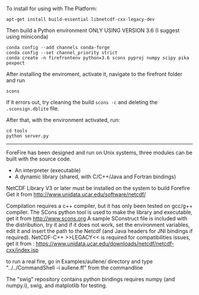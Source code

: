 To install for using with The Platform:

```
apt-get install build-essential libnetcdf-cxx-legacy-dev
``` 

Then build a Python environment ONLY USING VERSION 3.6 (I suggest using miniconda)

```
conda config --add channels conda-forge
conda config --set channel_priority strict
conda create -n firefrontenv python=3.6 scons pyproj numpy scipy pika pexpect
```

After installing the enviroment, activate it, navigate to the firefront folder and run

```
scons
```

If it errors out, try cleaning the build `scons -c` and deleting the `.sconsign.dblite` file.

After that, with the environment activated, run:

```
cd tools
python server.py
```


---

ForeFire has been designed and run on Unix systems, three modules can be built with the source code.

  - An interpreter (executable)
  - A dynamic library (shared, with C/C++/Java and Fortran bindings)

NetCDF  Library V3 or later must be installed on the system to build Forefire
Get it from http://www.unidata.ucar.edu/software/netcdf/

Compilation requires a c++ compiler, but it has only been tested on gcc/g++ compiler.
The SCons python tool is used to make the library and executable, get it from  http://www.scons.org
A sample SConstruct file is included with the distribution, try it and if it does not work, set the environment variables, edit it and insert the path to the Netcdf (and Java headers for JNI bindings if required).
NetCDF-C++ >>LEGACY<< is required for compatibilities issues, get it from :
https://www.unidata.ucar.edu/downloads/netcdf/netcdf-cxx/index.jsp

to run a real fire, go in Examples/aullene/ directory and  type "../../CommandShell -i aullene.ff" from the commandline

The "swig" repository contains python bindings requires numpy (and numpy.i), swig, and matplotlib for testing. 
